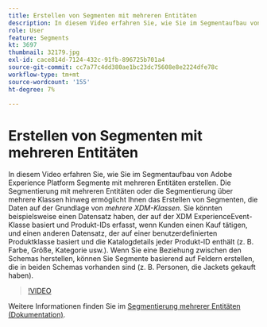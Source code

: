 ```yaml
---
title: Erstellen von Segmenten mit mehreren Entitäten
description: In diesem Video erfahren Sie, wie Sie im Segmentaufbau von Adobe Experience Platform Segmente mit mehreren Entitäten erstellen.  Die Segmentierung mit mehreren Entitäten oder die Segmentierung über Klassen hinweg ermöglicht Ihnen das Erstellen von Segmenten, die Daten basierend auf mehreren XDM-Klassen kombinieren.
role: User
feature: Segments
kt: 3697
thumbnail: 32179.jpg
exl-id: cace814d-7124-432c-91fb-896725b701a4
source-git-commit: cc7a77c4dd380ae1bc23dc75608e8e2224dfe78c
workflow-type: tm+mt
source-wordcount: '155'
ht-degree: 7%

---
```


# Erstellen von Segmenten mit mehreren Entitäten

In diesem Video erfahren Sie, wie Sie im Segmentaufbau von Adobe Experience Platform Segmente mit mehreren Entitäten erstellen.  Die Segmentierung mit mehreren Entitäten oder die Segmentierung über mehrere Klassen hinweg ermöglicht Ihnen das Erstellen von Segmenten, die Daten auf der Grundlage von *mehrere XDM-Klassen*. Sie könnten beispielsweise einen Datensatz haben, der auf der XDM ExperienceEvent-Klasse basiert und Produkt-IDs erfasst, wenn Kunden einen Kauf tätigen, und einen anderen Datensatz, der auf einer benutzerdefinierten Produktklasse basiert und die Katalogdetails jeder Produkt-ID enthält (z. B. Farbe, Größe, Kategorie usw.). Wenn Sie eine Beziehung zwischen den Schemas herstellen, können Sie Segmente basierend auf Feldern erstellen, die in beiden Schemas vorhanden sind (z. B. Personen, die Jackets gekauft haben).

<!--Segment context (segment payload) allows you to provide key contextual details, such as a visitor's abandoned cart contents, in your segment definition so you can send personalized messages.-->

>[!VIDEO](https://video.tv.adobe.com/v/32179?quality=12&learn=on)

Weitere Informationen finden Sie im [Segmentierung mehrerer Entitäten (Dokumentation)](https://experienceleague.adobe.com/docs/experience-platform/segmentation/multi-entity-segmentation.html?lang=de).
